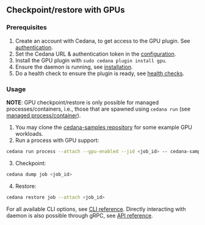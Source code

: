 ## Checkpoint/restore with GPUs

### Prerequisites
1. Create an account with Cedana, to get access to the GPU plugin. See [authentication](../authentication.md).
2. Set the Cedana URL & authentication token in the [configuration](../configuration.md).
3. Install the GPU plugin with `sudo cedana plugin install gpu`.
4. Ensure the daemon is running, see [installation](../installation.md).
5. Do a health check to ensure the plugin is ready, see [health checks](../health.md).

### Usage
**NOTE**: GPU checkpoint/restore is only possible for managed processes/containers, i.e., those that are spawned using `cedana run` (see [managed process/container](../managed.md)).

1. You may clone the [cedana-samples repository](https://github.com/cedana/cedana-samples) for some example GPU workloads.
2. Run a process with GPU support:

  ```sh
  cedana run process --attach --gpu-enabled --jid <job_id> -- cedana-samples/gpu_smr/vector_add
  ```
3. Checkpoint:

  ```sh
  cedana dump job <job_id>
  ```
4. Restore:

  ```sh
  cedana restore job --attach <job_id>
  ```

For all available CLI options, see [CLI reference](../cli/cedana.md). Directly interacting with daemon is also possible through gRPC, see [API reference](../api.md).
